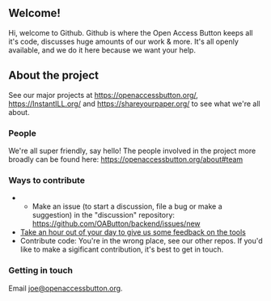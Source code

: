 ## Welcome!

Hi, welcome to Github. Github is where the Open Access Button keeps all it's code, discusses huge amounts of our work & more. It's all openly available, and we do it here because we want your help.

## About the project

See our major projects at https://openaccessbutton.org/, https://InstantILL.org/ and https://shareyourpaper.org/ to see what we're all about.

### People

We're all super friendly, say hello! The people involved in the project more broadly can be found here: https://openaccessbutton.org/about#team

### Ways to contribute

* * Make an issue (to start a discussion, file a bug or make a suggestion) in the "discussion" repository: https://github.com/OAButton/backend/issues/new
* [Take an hour out of your day to give us some feedback on the tools](https://docs.google.com/forms/d/e/1FAIpQLSdK3wRKixTVtjn0o8RWvU1MlPPIIKRBsBrHHi6ER_4A3YAmUA/viewform?c=0&w=1&usp=send_form)
* Contribute code: You're in the wrong place, see our other repos. If you'd like to make a sigificant contribution, it's best to get in touch.

### Getting in touch

Email joe@openaccessbutton.org.
